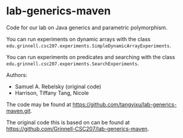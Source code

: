 lab-generics-maven
==================

Code for our lab on Java generics and parametric polymorphism.

You can run experiments on dynamic arrays with the class
`edu.grinnell.csc207.experiments.SimpleDynamicArrayExperiments`.

You can run experiments on predicates and searching with the class
`edu.grinnell.csc207.experiments.SearchExperiments`.

Authors:

* Samuel A. Rebelsky (original code)
* Harrison, Tiffany Tang, Nicole

The code may be found at <https://github.com/tangyixu/lab-generics-maven.git>.

The original code this is based on can be found at
<https://github.com/Grinnell-CSC207/lab-generics-maven>.

